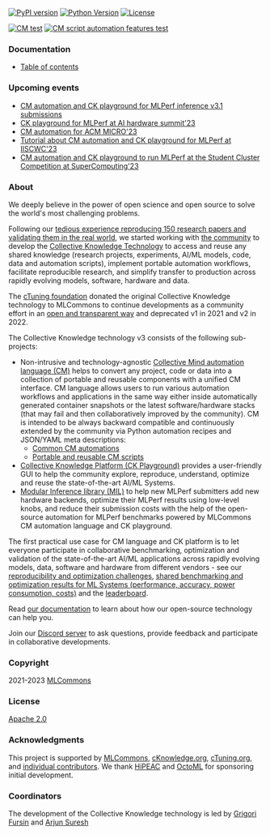 [![PyPI version](https://badge.fury.io/py/cmind.svg)](https://pepy.tech/project/cmind)
[![Python Version](https://img.shields.io/badge/python-3+-blue.svg)](https://github.com/mlcommons/ck/tree/master/cm/cmind)
[![License](https://img.shields.io/badge/License-Apache%202.0-green)](LICENSE.md)

[![CM test](https://github.com/mlcommons/ck/actions/workflows/test-cm.yml/badge.svg)](https://github.com/mlcommons/ck/actions/workflows/test-cm.yml)
[![CM script automation features test](https://github.com/mlcommons/ck/actions/workflows/test-cm-script-features.yml/badge.svg)](https://github.com/mlcommons/ck/actions/workflows/test-cm-script-features.yml)

### Documentation

* [Table of contents](docs/README.md)

### Upcoming events

* [CM automation and CK playground for MLPerf inference v3.1 submissions](docs/news-mlperf-v3.1.md)
* [CK playground for MLPerf at AI hardware summit'23](https://aihwedgesummit.com/events/aihwedgesummit)
* [CM automation for ACM MICRO'23](https://ctuning.org/ae/micro2023.html)
* [Tutorial about CM automation and CK playground for MLPerf at IISCWC'23]( https://iiswc.org/iiswc2023/#/program/ )
* [CM automation and CK playground to run MLPerf at the Student Cluster Competition at SuperComputing'23](https://sc23.supercomputing.org/students/student-cluster-competition)

### About

We deeply believe in the power of open science and open source to solve the world's most challenging problems.

Following our [tedious experience reproducing 150 research papers and validating them in the real world](https://learning.acm.org/techtalks/reproducibility),
we started working with [the community](CONTRIBUTING.md) to develop the [Collective Knowledge Technology](https://arxiv.org/abs/2011.01149)
to access and reuse any shared knowledge (research projects, experiments, AI/ML models, code, data and automation scripts), 
implement portable automation workflows, facilitate reproducible research, and simplify transfer to production across rapidly evolving models, software, hardware and data.

The [cTuning foundation](https://cTuning.org) donated the original Collective Knowledge technology to MLCommons 
to continue developments as a community effort in an [open and transparent way](docs/taskforce.md) 
and deprecated v1 in 2021 and v2 in 2022.

The Collective Knowledge technology v3 consists of the following sub-projects:
* Non-intrusive and technology-agnostic [Collective Mind automation language (CM)](https://doi.org/10.5281/zenodo.8105339) 
  helps to convert any project, code or data into a collection of portable and reusable components with a unified CM interface. 
  CM language allows users to run various automation workflows and applications in the same way either inside automatically generated container snapshots
  or the latest software/hardware stacks (that may fail and then collaboratively improved by the community).
  CM is intended to be always backward compatible and continuously extended by the community via Python automation recipes and JSON/YAML meta descriptions:
  * [Common CM automations](https://github.com/mlcommons/ck/tree/master/cm-mlops/automation) 
  * [Portable and reusable CM scripts](https://github.com/mlcommons/ck/tree/master/cm-mlops/script)
* [Collective Knowledge Platform (CK Playground)](https://access.cKnowledge.org) provides a user-friendly GUI 
  to help the community explore, reproduce, understand, optimize and reuse the state-of-the-art AI/ML Systems.
* [Modular Inference library (MIL)](https://github.com/mlcommons/ck/blob/master/cm-mlops/script/app-mlperf-inference-cpp/README-extra.md)
  to help new MLPerf submitters add new hardware backends, optimize their MLPerf results using low-level knobs, 
  and reduce their submission costs with the help of the open-source automation for MLPerf benchmarks
  powered by MLCommons CM automation language and CK playground.

The first practical use case for CM language and CK platform is to let everyone participate in collaborative benchmarking,
optimization and validation of the state-of-the-art AI/ML applications across rapidly evolving models, data, software and hardware 
from different vendors - see our [reproducibility and optimization challenges](https://access.cknowledge.org/playground/?action=challenges), 
[shared benchmarking and optimization results for ML Systems (performance, accuracy, power consumption, costs)](https://access.cknowledge.org/playground/?action=experiments) 
and the [leaderboard](https://access.cknowledge.org/playground/?action=contributors).

Read [our documentation](docs/README.md) to learn about how our open-source technology can help you.

Join our [Discord server](https://discord.gg/JjWNWXKxwT) to ask questions, provide feedback and participate in collaborative developments.

### Copyright

2021-2023 [MLCommons](https://mlcommons.org)

### License

[Apache 2.0](LICENSE.md)

### Acknowledgments

This project is supported by [MLCommons](https://mlcommons.org), 
[cKnowledge.org](https://cKnowledge.org),
[cTuning.org](https://cTuning.org),
and [individual contributors](https://github.com/mlcommons/ck/blob/master/CONTRIBUTING.md).
We thank [HiPEAC](https://hipeac.net) and [OctoML](https://octoml.ai) for sponsoring initial development.

### Coordinators

The development of the Collective Knowledge technology is led by [Grigori Fursin](https://cKnowledge.org/gfursin) 
and [Arjun Suresh](https://www.linkedin.com/in/arjunsuresh) 
